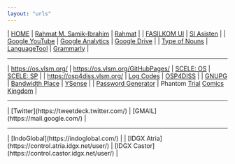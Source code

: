 ```yaml
---
layout: "urls"
---
```


| [HOME](https://home.vlsm.org) | [Rahmat M. Samik-Ibrahim](https://rahmatm.samik-ibrahim.vlsm.org/) | [Rahmat](https://rahmat.vlsm.org/) |
| [FASILKOM UI](https://www.cs.ui.ac.id/) | [SI Asisten](https://siasisten.cs.ui.ac.id/) |
| [Google YouTube](https://www.youtube.com/) | [Google Analytics](https://analytics.google.com/) | [Google Drive](https://drive.google.com/) |
| [Type of Nouns](https://youtu.be/a0PS8emW6Qo) | [LanguageTool](https://languagetoolplus.com/) | [Grammarly](https://grammarly.com/) |

<hr>

| <https://os.vlsm.org/> | <https://os.vlsm.org/GitHubPages/> | [SCELE: OS](https://scele.cs.ui.ac.id/course/view.php?id=3020) | [SCELE: SP](https://scele.cs.ui.ac.id/course/view.php?id=2975) |
| <https://osp4diss.vlsm.org/> | [Log Codes](https://osp4diss.vlsm.org/ETC/logCodes.txt) | [OSP4DISS](https://github.com/OSP4DISS/) |
| [GNUPG](https://gnupg.org/) | [Bandwidth Place](https://www.bandwidthplace.com/) | [YSense](https://www.ysense.com/) |
| [Password Generator](https://passwordsgenerator.net/) | Phantom [Trial](http://www.phantomtrail.com/daily-comic-strips/Phantom) [Comics Kingdom](https://www.comicskingdom.com/phantom) |

<hr>
| [Twitter](https://tweetdeck.twitter.com/) | [GMAIL](https://mail.google.com/) |

<hr>
| [IndoGlobal](https://indoglobal.com/) |
| [IDGX Atria](https://control.atria.idgx.net/user/) | [IDGX Castor](https://control.castor.idgx.net/user/) |



